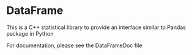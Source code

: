 # DataFrame
This is a C++ statistical library to provide an interface similar to Pandas package in Python

For documentation, please see the DataFrameDoc file
